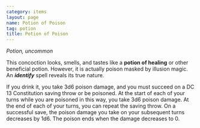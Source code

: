```yaml
---
category: items
layout: page
name: Potion of Poison
tag: potion
title: Potion of Poison 
---
```

_Potion, uncommon_ 

This concoction looks, smells, and tastes like a **potion of healing** or other beneficial potion. However, it is actually poison masked by illusion magic. An **_identify_** spell reveals its true nature.

If you drink it, you take 3d6 poison damage, and you must succeed on a DC 13 Constitution saving throw or be poisoned. At the start of each of your turns while you are poisoned in this way, you take 3d6 poison damage. At the end of each of your turns, you can repeat the saving throw. On a successful save, the poison damage you take on your subsequent turns decreases by 1d6. The poison ends when the damage decreases to 0. 